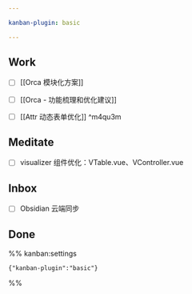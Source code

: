 ```yaml
---

kanban-plugin: basic

---
```


## Work

- [ ] [[Orca 模块化方案]]
- [ ] [[Orca - 功能梳理和优化建议]]
- [ ] [[Attr 动态表单优化]] ^m4qu3m


## Meditate

- [ ] visualizer 组件优化：VTable.vue、VController.vue


## Inbox

- [ ] Obsidian 云端同步


## Done





%% kanban:settings
```
{"kanban-plugin":"basic"}
```
%%